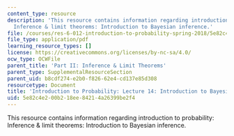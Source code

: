 ```yaml
---
content_type: resource
description: 'This resource contains information regarding introduction to probability:
  Inference & limit theorems: Introduction to Bayesian inference.'
file: /courses/res-6-012-introduction-to-probability-spring-2018/5e82c4e200b218ee84214a26399be2f4_MITRES_6_012S18_L14.pdf
file_type: application/pdf
learning_resource_types: []
license: https://creativecommons.org/licenses/by-nc-sa/4.0/
ocw_type: OCWFile
parent_title: 'Part II: Inference & Limit Theorems'
parent_type: SupplementalResourceSection
parent_uid: b8cdf274-e2b0-f826-62e4-cd137e85d308
resourcetype: Document
title: 'Introduction to Probability: Lecture 14: Introduction to Bayesian Inference'
uid: 5e82c4e2-00b2-18ee-8421-4a26399be2f4
---
```

This resource contains information regarding introduction to probability: Inference & limit theorems: Introduction to Bayesian inference.